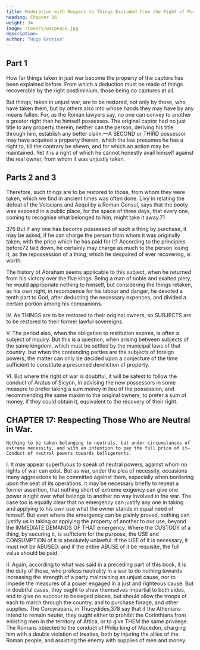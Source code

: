 ```yaml
---
title: Moderation with Respect to Things Excluded from the Right of Postliminium by the Law of Nations
heading: Chapter 16
weight: 34
image: /covers/warpeace.jpg
description: 
author: "Hugo Grotius"
---
```



<!-- Internal justice requires the restitution of things taken from others by an enemy in unjust war—Deductions made—Subjects and countries, if unjustly seized by an enemy, to be restored to their original sovereign—The time, when the obligation to restore them expires, defined—What is to be done in doubtful cases. -->


## Part 1

How far things taken in just war become the property of the captors has been explained before. From which a deduction must be made of things recoverable by the right postliminium, those being no captures at all.

But things, taken in unjust war, are to be restored, not only by those, who have taken them, but by others also into whose hands they may have by any means fallen. For, as the Roman lawyers say, no one can convey to another a greater right than he himself possesses. The original captor had no just title to any property therein, neither can the person, deriving his title through him, establish any better claim.—A SECOND or THIRD possessor may have acquired a property therein, which the law presumes he has a right to, till the contrary be shewn, and for which an action may be maintained. Yet it is a right of which he cannot honestly avail himself against the real owner, from whom it was unjustly taken.


## Parts 2 and 3

Therefore, such things are to be restored to those, from whom they were taken, which we find in ancient times was often done. Livy in relating the defeat of the Volscians and Aequi by a Roman Consul, says that the booty was exposed in a public place, for the space of three days, that every one, coming to recognise what belonged to him, might take it away.71

376 But if any one has become possessed of such a thing by purchase, it may be asked, if he can charge the person from whom it was originally taken, with the price which he has paid for it? According to the principles before72 laid down, he certainly may charge as much to the person losing it, as the repossession of a thing, which he despaired of ever recovering, is worth.

The history of Abraham seems applicable to this subject, when he returned from his victory over the five kings. Being a man of noble and exalted piety, he would appropriate nothing to himself, but considering the things retaken, as his own right, in recompence for his labour and danger, he devoted a tenth part to God, after deducting the necessary expences, and divided a certain portion among his companions.

IV. As THINGS are to be restored to their original owners, so SUBJECTS are to be restored to their former lawful sovereigns.

V. The period also, when the obligation to restitution expires, is often a subject of inquiry. But this is a question, when arising between subjects of the same kingdom, which must be settled by the municipal laws of that country: but when the contending parties are the subjects of foreign powers, the matter can only be decided upon a conjecture of the time sufficient to constitute a presumed dereliction of property.

VI. But where the right of war is doubtful, it will be safest to follow the conduct of Aratus of Sicyon, in advising the new possessors in some measure to prefer taking a sum money in lieu of the possession, and recommending the same maxim to the original owners, to prefer a sum of money, if they could obtain it, equivalent to the recovery of their right.


## CHAPTER 17: Respecting Those Who are Neutral in War.

    Nothing to be taken belonging to neutrals, but under circumstances of extreme necessity, and with an intention to pay the full price of it—Conduct of neutral powers towards belligerents.

I. It may appear superfluous to speak of neutral powers, against whom no rights of war can exist. But as war, under the plea of necessity, occasions many aggressions to be committed against them, especially when bordering upon the seat of its operations, it may be necessary briefly to repeat a former assertion, that nothing short of extreme exigency can give one power a right over what belongs to another no way involved in the war. The case too is equally clear that no emergency can justify any one in taking and applying to his own use what the owner stands in equal need of himself. But even where the emergency can be plainly proved, nothing can justify us in taking or applying the property of another to our use, beyond the IMMEDIATE DEMANDS OF THAT emergency. Where the CUSTODY of a thing, by securing it, is sufficient for the purpose, the USE and CONSUMPTION of it is absolutely unlawful. If the USE of it is necessary, it must not be ABUSED: and if the entire ABUSE of it be requisite, the full value should be paid.

II. Again, according to what was said in a preceding part of this book, it is the duty of those, who profess neutrality in a war to do nothing towards increasing the strength of a party maintaining an unjust cause, nor to impede the measures of a power engaged in a just and righteous cause. But in doubtful cases, they ought to shew themselves impartial to both sides, and to give no succour to besieged places, but should allow the troops of each to march through the country, and to purchase forage, and other supplies. The Corcyraeans, in Thucydides,378 say that if the Athenians intend to remain neuter, they ought either to prohibit the Corinthians from enlisting men in the territory of Attica, or to give THEM the same privilege. The Romans objected to the conduct of Philip king of Macedon, charging him with a double violation of treaties, both by injuring the allies of the Roman people, and assisting the enemy with supplies of men and money.


